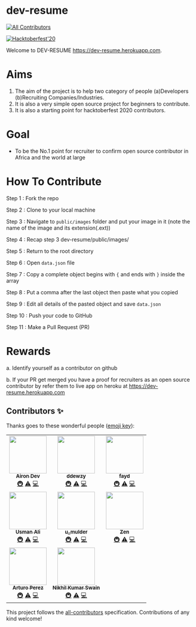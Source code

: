 # dev-resume
<!-- ALL-CONTRIBUTORS-BADGE:START - Do not remove or modify this section -->
[![All Contributors](https://img.shields.io/badge/all_contributors-8-orange.svg?style=flat-square)](#contributors-)
<!-- ALL-CONTRIBUTORS-BADGE:END -->
[![Hacktoberfest'20](https://img.shields.io/badge/hacktoberfest-2020-pinkpurple)](#)

Welcome to DEV-RESUME <https://dev-resume.herokuapp.com>.

# Aims

1. The aim of the project is to help two category of people (a)Developers (b)Recruiting Companies/Industries.
2. It is also a very simple open source project for beginners to contribute.
3. It is also a starting point for hacktoberfest 2020 contributors.

# Goal

- To be the No.1 point for recruiter to confirm open source contributor in Africa and the world at large

# How To Contribute

Step 1 : Fork the repo

Step 2 : Clone to your local machine

Step 3 : Navigate to `public/images` folder and put your image in it (note the name of the image and its extension(.ext))

Step 4 : Recap step 3 dev-resume/public/images/

Step 5 : Return to the root directory

Step 6 : Open `data.json` file

Step 7 : Copy a complete object begins with `{` and ends with `}` inside the array

Step 8 : Put a comma after the last object then paste what you copied

Step 9 : Edit all details of the pasted object and save `data.json`

Step 10 : Push your code to GitHub

Step 11 : Make a Pull Request (PR)

# Rewards

a. Identify yourself as a contributor on github

b. If your PR get merged you have a proof for recruiters as an open source contributor by refer them to live app on heroku at <https://dev-resume.herokuapp.com>

## Contributors ✨

Thanks goes to these wonderful people ([emoji key](https://allcontributors.org/docs/en/emoji-key)):

<!-- ALL-CONTRIBUTORS-LIST:START - Do not remove or modify this section -->
<!-- prettier-ignore-start -->
<!-- markdownlint-disable -->
<table>
  <tr>
    <td align="center"><a href="https://github.com/AironDev"><img src="https://avatars1.githubusercontent.com/u/29748407?v=4" width="100px;" alt=""/><br /><sub><b>Airon Dev</b></sub></a><br /><a href="#infra-AironDev" title="Infrastructure (Hosting, Build-Tools, etc)">🚇</a> <a href="https://github.com/Taiwrash/dev-resume/commits?author=AironDev" title="Tests">⚠️</a> <a href="https://github.com/Taiwrash/dev-resume/commits?author=AironDev" title="Code">💻</a></td>
    <td align="center"><a href="https://github.com/ddewzy"><img src="https://avatars3.githubusercontent.com/u/64855703?v=4" width="100px;" alt=""/><br /><sub><b>ddewzy</b></sub></a><br /><a href="#infra-ddewzy" title="Infrastructure (Hosting, Build-Tools, etc)">🚇</a> <a href="https://github.com/Taiwrash/dev-resume/commits?author=ddewzy" title="Tests">⚠️</a> <a href="https://github.com/Taiwrash/dev-resume/commits?author=ddewzy" title="Code">💻</a></td>
    <td align="center"><a href="http://fayd.me"><img src="https://avatars3.githubusercontent.com/u/36627266?v=4" width="100px;" alt=""/><br /><sub><b>fayd</b></sub></a><br /><a href="#infra-faisalsayed10" title="Infrastructure (Hosting, Build-Tools, etc)">🚇</a> <a href="https://github.com/Taiwrash/dev-resume/commits?author=faisalsayed10" title="Tests">⚠️</a> <a href="https://github.com/Taiwrash/dev-resume/commits?author=faisalsayed10" title="Code">💻</a></td>
  </tr>
  <tr>
    <td align="center"><a href="https://muhammadusmanali.codes/"><img src="https://avatars1.githubusercontent.com/u/38491660?v=4" width="100px;" alt=""/><br /><sub><b>Usman Ali</b></sub></a><br /><a href="#infra-muhammadosmanali" title="Infrastructure (Hosting, Build-Tools, etc)">🚇</a> <a href="https://github.com/Taiwrash/dev-resume/commits?author=muhammadosmanali" title="Tests">⚠️</a> <a href="https://github.com/Taiwrash/dev-resume/commits?author=muhammadosmanali" title="Code">💻</a></td>
    <td align="center"><a href="http://www.u-mulder.com"><img src="https://avatars0.githubusercontent.com/u/1175728?v=4" width="100px;" alt=""/><br /><sub><b>u_mulder</b></sub></a><br /><a href="#infra-u-mulder" title="Infrastructure (Hosting, Build-Tools, etc)">🚇</a> <a href="https://github.com/Taiwrash/dev-resume/commits?author=u-mulder" title="Tests">⚠️</a> <a href="https://github.com/Taiwrash/dev-resume/commits?author=u-mulder" title="Code">💻</a></td>
    <td align="center"><a href="https://blogzen.js.org"><img src="https://avatars3.githubusercontent.com/u/7939342?v=4" width="100px;" alt=""/><br /><sub><b>Zen</b></sub></a><br /><a href="#infra-mzaini30" title="Infrastructure (Hosting, Build-Tools, etc)">🚇</a> <a href="https://github.com/Taiwrash/dev-resume/commits?author=mzaini30" title="Tests">⚠️</a> <a href="https://github.com/Taiwrash/dev-resume/commits?author=mzaini30" title="Code">💻</a></td>
  </tr>
  <tr>
    <td align="center"><a href="http://perezarturo.github.io"><img src="https://avatars0.githubusercontent.com/u/8907080?v=4" width="100px;" alt=""/><br /><sub><b>Arturo Perez</b></sub></a><br /><a href="#infra-PerezArturo" title="Infrastructure (Hosting, Build-Tools, etc)">🚇</a> <a href="https://github.com/Taiwrash/dev-resume/commits?author=PerezArturo" title="Tests">⚠️</a> <a href="https://github.com/Taiwrash/dev-resume/commits?author=PerezArturo" title="Code">💻</a></td>
    <td align="center"><a href="https://github.com/nikhilswain"><img src="https://avatars2.githubusercontent.com/u/39958596?v=4" width="100px;" alt=""/><br /><sub><b>Nikhil Kumar Swain</b></sub></a><br /><a href="#infra-nikhilswain" title="Infrastructure (Hosting, Build-Tools, etc)">🚇</a> <a href="https://github.com/Taiwrash/dev-resume/commits?author=nikhilswain" title="Tests">⚠️</a> <a href="https://github.com/Taiwrash/dev-resume/commits?author=nikhilswain" title="Code">💻</a></td>
  </tr>
</table>

<!-- markdownlint-enable -->
<!-- prettier-ignore-end -->
<!-- ALL-CONTRIBUTORS-LIST:END -->

This project follows the [all-contributors](https://github.com/all-contributors/all-contributors) specification. Contributions of any kind welcome!
